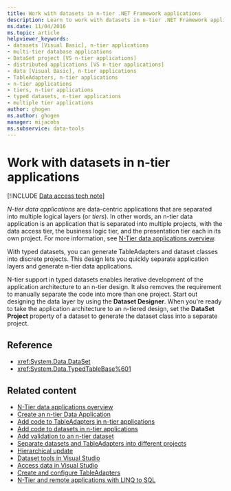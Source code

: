 ```yaml
---
title: Work with datasets in n-tier .NET Framework applications
description: Learn to work with datasets in n-tier .NET Framework applications in Visual Studio. N-tier data applications are data-centric apps that are separated into multiple logical layers (or tiers).
ms.date: 11/04/2016
ms.topic: article
helpviewer_keywords:
- datasets [Visual Basic], n-tier applications
- multi-tier database applications
- DataSet project [VS n-tier applications]
- distributed applications [VS n-tier applications]
- data [Visual Basic], n-tier applications
- TableAdapters, n-tier applications
- n-tier applications
- tiers, n-tier applications
- typed datasets, n-tier applications
- multiple tier applications
author: ghogen
ms.author: ghogen
manager: mijacobs
ms.subservice: data-tools
---
```


# Work with datasets in n-tier applications

[!INCLUDE [Data access tech note](./includes/data-technology-note.md)]

*N-tier data applications* are data-centric applications that are separated into multiple logical layers (or *tiers*). In other words, an n-tier data application is an application that is separated into multiple projects, with the data access tier, the business logic tier, and the presentation tier each in its own project. For more information, see [N-Tier data applications overview](../data-tools/n-tier-data-applications-overview.md).

With typed datasets, you can generate TableAdapters and dataset classes into discrete projects. This design lets you quickly separate application layers and generate n-tier data applications.

N-tier support in typed datasets enables iterative development of the application architecture to an n-tier design. It also removes the requirement to manually separate the code into more than one project. Start out designing the data layer by using the **Dataset Designer**. When you're ready to take the application architecture to an n-tiered design, set the **DataSet Project** property of a dataset to generate the dataset class into a separate project.

## Reference

- <xref:System.Data.DataSet>
- <xref:System.Data.TypedTableBase%601>

## Related content

- [N-Tier data applications overview](../data-tools/n-tier-data-applications-overview.md)
- [Create an n-tier Data Application](../data-tools/walkthrough-creating-an-n-tier-data-application.md)
- [Add code to TableAdapters in n-tier applications](/previous-versions/visualstudio/visual-studio-2017/data-tools/add-code-to-tableadapters-in-n-tier-applications)
- [Add code to datasets in n-tier applications](/previous-versions/visualstudio/visual-studio-2017/data-tools/add-code-to-datasets-in-n-tier-applications)
- [Add validation to an n-tier dataset](/previous-versions/visualstudio/visual-studio-2017/data-tools/add-validation-to-an-n-tier-dataset)
- [Separate datasets and TableAdapters into different projects](/previous-versions/visualstudio/visual-studio-2017/data-tools/separate-datasets-and-tableadapters-into-different-projects)
- [Hierarchical update](../data-tools/hierarchical-update.md)
- [Dataset tools in Visual Studio](../data-tools/dataset-tools-in-visual-studio.md)
- [Access data in Visual Studio](../data-tools/accessing-data-in-visual-studio.md)
- [Create and configure TableAdapters](../data-tools/create-and-configure-tableadapters.md)
- [N-Tier and remote applications with LINQ to SQL](/dotnet/framework/data/adonet/sql/linq/n-tier-and-remote-applications-with-linq-to-sql)
